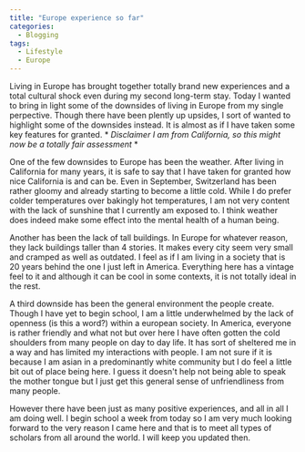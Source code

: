 ```yaml
---
title: "Europe experience so far"
categories:
  - Blogging
tags:
  - Lifestyle
  - Europe
---
```


Living in Europe has brought together totally brand new experiences and a total cultural shock even during my second long-term stay. Today I wanted to bring in light some of the downsides of living in Europe from my single perpective. Though there have been plently up upsides, I sort of wanted to highlight some of the downsides instead. It is almost as if I have taken some key features for granted. * *Disclaimer I am from California, so this might now be a totally fair assessment* *

One of the few downsides to Europe has been the weather. After living in California for many years, it is safe to say that I have taken for granted how nice California is and can be. Even in September, Switzerland has been rather gloomy and already starting to become a little cold. While I do prefer colder temperatures over bakingly hot temperatures, I am not very content with the lack of sunshine that I currently am exposed to. I think weather does indeed make some effect into the mental health of a human being.

Another has been the lack of tall buildings. In Europe for whatever reason, they lack buildings taller than 4 stories. It makes every city seem very small and cramped as well as outdated. I feel as if I am living in a society that is 20 years behind the one I just left in America. Everything here has a vintage feel to it and although it can be cool in some contexts, it is not totally ideal in the rest. 

A third downside has been the general environment the people create. Though I have yet to begin school, I am a little underwhelmed by the lack of openness (is this a word?) within a european society. In America, everyone is rather friendly and what not but over here I have often gotten the cold shoulders from many people on day to day life. It has sort of sheltered me in a way and has limited my interactions with people. I am not sure if it is because I am asian in a predominantly white community but I do feel a little bit out of place being here. I guess it doesn't help not being able to speak the mother tongue but I just get this general sense of unfriendliness from many people. 

However there have been just as many positive experiences, and all in all I am doing well. I begin school a week from today so I am very much looking forward to the very reason I came here and that is to meet all types of scholars from all around the world. I will keep you updated then.
